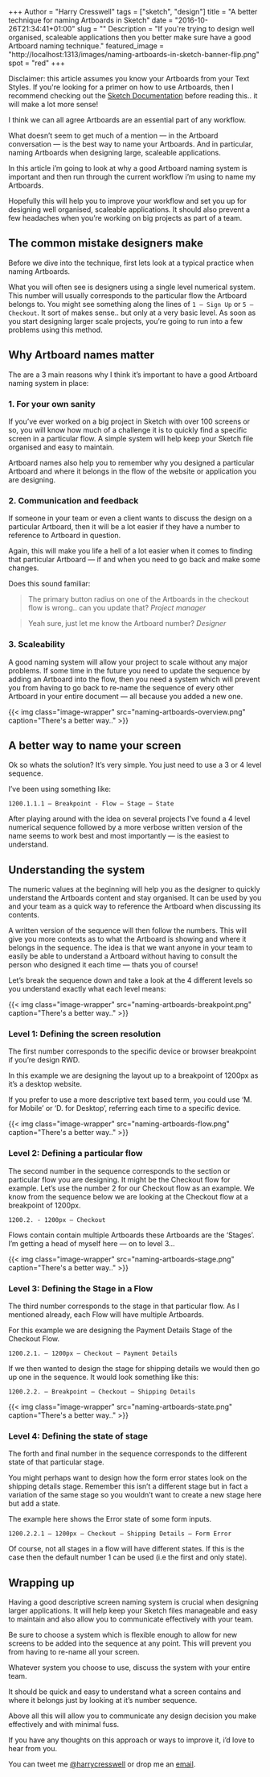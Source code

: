 +++
Author = "Harry Cresswell"
tags = ["sketch", "design"]
title = "A better technique for naming Artboards in Sketch"
date = "2016-10-26T21:34:41+01:00"
slug = ""
Description = "If you're trying to design well organised, scaleable applications then you better make sure have a good Artboard naming technique."
featured_image = "http://localhost:1313/images/naming-artboards-in-sketch-banner-flip.png"
spot = "red"
+++

<p class="message">Disclaimer: this article assumes you know your Artboards from your Text Styles. If you're looking for a primer on how to use Artboards, then I recommend checking out the <a href="https://www.sketchapp.com/learn/documentation/grouping/artboards/">Sketch Documentation</a> before reading this.. it will make a lot more sense!</p>

I think we can all agree Artboards are an essential part of any workflow.


What doesn’t seem to get much of a mention — in the Artboard conversation — is the best way to name your Artboards. And in particular, naming Artboards when designing large, scaleable applications.

In this article i’m going to look at why a good Artboard naming system is important and then run through the current workflow i’m using to name my Artboards.

Hopefully this will help you to improve your workflow and set you up for designing well organised, scaleable applications. It should also prevent a few headaches when you’re working on big projects as part of a team.

## The common mistake designers make

Before we dive into the technique, first lets look at a typical practice when naming Artboards.

What you will often see is designers using a single level numerical system. This number will usually corresponds to the particular flow the Artboard belongs to. You might see something along the lines of `1 – Sign Up` or `5 – Checkout`. It sort of makes sense.. but only at a very basic level. As soon as you start designing larger scale projects, you’re going to run into a few problems using this method.

## Why Artboard names matter

The are a 3 main reasons why I think it’s important to have a good Artboard naming system in place:

### 1. For your own sanity
If you’ve ever worked on a big project in Sketch with over 100 screens or so, you will know how much of a challenge it is to quickly find a specific screen in a particular flow. A simple system will help keep your Sketch file organised and easy to maintain.

Artboard names also help you to remember why you designed a particular Artboard and where it belongs in the flow of the website or application you are designing.

### 2. Communication and feedback
If someone in your team or even a client wants to discuss the design on a particular Artboard, then it will be a lot easier if they have a number to reference to Artboard in question.

Again, this will make you life a hell of a lot easier when it comes to finding that particular Artboard — if and when you need to go back and make some changes.

Does this sound familiar:

<blockquote>The primary button radius on one of the Artboards in the checkout flow is wrong.. can you update that?
<cite>Project manager</cite>
</blockquote>

<blockquote class="u-marginTop-m">Yeah sure, just let me know the Artboard number? <cite>Designer</cite>
</blockquote>

### 3. Scaleability
A good naming system will allow your project to scale without any major problems. If some time in the future you need to update the sequence by adding an Artboard into the flow, then you need a system which will prevent you from having to go back to re-name the sequence of every other Artboard in your entire document — all because you added a new one.


{{< img class="image-wrapper" src="naming-artboards-overview.png" caption="There's a better way.." >}}


## A better way to name your screen
Ok so whats the solution? It’s very simple. You just need to use a 3 or 4 level sequence.

I’ve been using something like:

`1200.1.1.1 – Breakpoint - Flow – Stage – State`

After playing around with the idea on several projects I’ve found a 4 level numerical sequence followed by a more verbose written version of the name seems to work best and most importantly — is the easiest to understand.

## Understanding the system

The numeric values at the beginning will help you as the designer to quickly understand the Artboards content and stay organised. It can be used by you and your team as a quick way to reference the Artboard when discussing its contents.

A written version of the sequence will then follow the numbers. This will give you more contexts as to what the  Artboard is showing and where it belongs in the sequence. The idea is that we want anyone in your team to easily be able to understand a Artboard without having to consult the person who designed it each time — thats you of course!  

Let’s break the sequence down and take a look at the 4 different levels so you understand exactly what each level means:

{{< img class="image-wrapper" src="naming-artboards-breakpoint.png" caption="There's a better way.." >}}

### Level 1: Defining the screen resolution

The first number corresponds to the specific device or browser breakpoint if you’re design RWD.

In this example we are designing the layout up to a breakpoint of 1200px as it’s a desktop website.

If you prefer to use a more descriptive text based term, you could use ‘M. for Mobile’ or ‘D. for Desktop’, referring each time to a specific device.

{{< img class="image-wrapper" src="naming-artboards-flow.png" caption="There's a better way.." >}}

### Level 2: Defining a particular flow

The second number in the sequence corresponds to the section or particular flow you are designing. It might be the Checkout flow for example.  Let’s use the number 2 for our Checkout flow as an example. We know from the sequence below we are looking at the Checkout flow at a breakpoint of 1200px.

`1200.2. - 1200px — Checkout`

Flows contain contain multiple Artboards these Artboards are the ‘Stages’. I’m getting a head of myself here — on to level 3…

{{< img class="image-wrapper" src="naming-artboards-stage.png" caption="There's a better way.." >}}

### Level 3: Defining the Stage in a Flow

The third number corresponds to the stage in that particular flow. As I mentioned already, each Flow will have multiple Artboards.

For this example we are designing the Payment Details Stage of the Checkout Flow.

`1200.2.1. – 1200px — Checkout — Payment Details`

If we then wanted to design the stage for shipping details we would then go up one in the sequence. It would look something like this:

`1200.2.2. – Breakpoint — Checkout — Shipping Details`


{{< img class="image-wrapper" src="naming-artboards-state.png" caption="There's a better way.." >}}

### Level 4: Defining the state of stage
The forth and final number in the sequence corresponds to the different state of that particular stage.

You might perhaps want to design how the form error states look on the shipping details stage. Remember this isn’t a different stage but in fact a variation of the same stage so you wouldn’t want to create a new stage here but add a state.

The example here shows the Error state of some form inputs.

`1200.2.2.1 – 1200px — Checkout — Shipping Details — Form Error`

Of course, not all stages in a flow will have different states. If this is the case then the default number 1 can be used (i.e the first and only state).


## Wrapping up

Having a good descriptive screen naming system is crucial when designing larger applications. It will help keep your Sketch files manageable and easy to maintain and also allow you to communicate effectively with your team.

Be sure to choose a system which is flexible enough to allow for new screens to be added into the sequence at any point. This will prevent you from having to re-name all your screen.

Whatever system you choose to use, discuss the system with your entire team.

It should be quick and easy to understand what a screen contains and where it belongs just by looking at it’s number sequence.

Above all this will allow you to communicate any design decision you make effectively and with minimal fuss.

If you have any thoughts on this approach or ways to improve it, i’d love to hear from you.

You can tweet me [@harrycresswell](https://twitter.com/harrycresswell) or drop me an [email](mailto:studio@harrycresswell.com).
